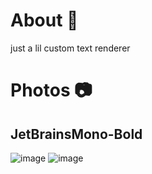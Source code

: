 # About 🚀
just a lil custom text renderer

# Photos 📷
## JetBrainsMono-Bold
![image](https://github.com/user-attachments/assets/571de65f-b955-4bf8-b7a4-68ecfd64afc4)
![image](https://github.com/user-attachments/assets/4c9230c8-38ef-4960-8208-19d1dcb0a0d0)

